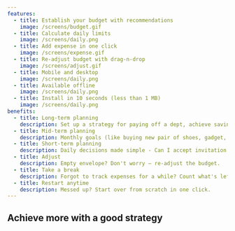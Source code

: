 ```yaml
---
features:
  - title: Establish your budget with recommendations
    image: /screens/budget.gif
  - title: Calculate daily limits
    image: /screens/daily.png
  - title: Add expense in one click
    image: /screens/expense.gif
  - title: Re-adjust budget with drag-n-drop
    image: /screens/adjust.gif
  - title: Mobile and desktop
    image: /screens/daily.png
  - title: Available offline
    image: /screens/daily.png
  - title: Install in 10 seconds (less than 1 MB)
    image: /screens/daily.png
benefits:
  - title: Long-term planning
    description: Set up a strategy for paying off a dept, achieve saving goals, plan expensive purchases and vacations with assistance.
  - title: Mid-term planning
    description: Monthly goals (like buying new pair of shoes, gadget, etc.) followed up with course of action.
  - title: Short-term planning
    description: Daily decisions made simple - Can I accept invitation of friends to join restaurant? How much can I spend today?
  - title: Adjust
    description: Empty envelope? Don't worry — re-adjust the budget.
  - title: Take a break
    description: Forgot to track expenses for a while? Count what's left and continue from actual amount.
  - title: Restart anytime
    description: Messed up? Start over from scratch in one click.
---
```


<w-hero
  class="p-4 mx-auto max-w-lg"
  title="Your budget in a mindful and simple way"
  subtitle="Plan personal budget and track daily expenses with kakeibo"
  button="Try for free"
  to="/signup"></w-hero>

<w-slides :slides="features" class="p-4 mx-auto max-w-lg"></w-slides>

<div class="p-4 mx-auto max-w-xl typo">

## Achieve more with a good strategy

<w-list :items="benefits"></w-list>

</div>
